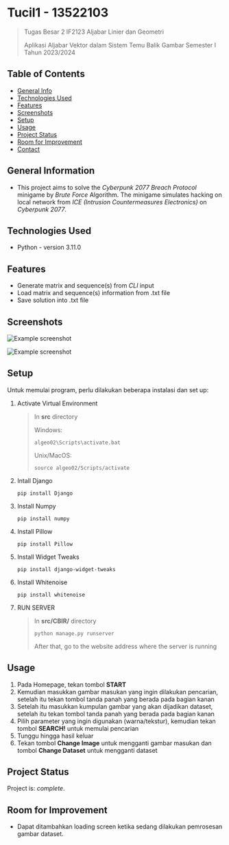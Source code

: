 # Tucil1 - 13522103
> Tugas Besar 2 IF2123 Aljabar Linier dan Geometri 
>
> Aplikasi Aljabar Vektor dalam Sistem Temu Balik Gambar Semester I Tahun 2023/2024

## Table of Contents
* [General Info](#general-information)
* [Technologies Used](#technologies-used)
* [Features](#features)
* [Screenshots](#screenshots)
* [Setup](#setup)
* [Usage](#usage)
* [Project Status](#project-status)
* [Room for Improvement](#room-for-improvement)
* [Contact](#contact)


## General Information
- This project aims to solve the _Cyberpunk 2077 Breach Protocol_ minigame by _Brute Force_ Algorithm. The minigame simulates hacking on local network from _ICE (Intrusion Countermeasures Electronics)_ on _Cyberpunk 2077_.


## Technologies Used
- Python - version 3.11.0


## Features
- Generate matrix and sequence(s) from _CLI_ input
- Load matrix and sequence(s) information from .txt file
- Save solution into .txt file


## Screenshots
![Example screenshot](./img/1.png)

![Example screenshot](./img/2.png)


## Setup
Untuk memulai program, perlu dilakukan beberapa instalasi dan set up:
1. Activate Virtual Environment

    >In **src** directory
    >
    >Windows:
    >
    >`algeo02\Scripts\activate.bat`
    >
    >Unix/MacOS:
    >
    >`source algeo02/Scripts/activate`
    
2. Intall Django

    `pip install Django`

3. Install Numpy

    `pip install numpy`

4. Install Pillow

    `pip install Pillow`

5. Install Widget Tweaks

    `pip install django-widget-tweaks`

6. Install Whitenoise

    `pip install whitenoise`

7. RUN SERVER

    >In **src/CBIR/** directory
    >
    >`python manage.py runserver`
    >
    >After that, go to the website address where the server is running


## Usage
1. Pada Homepage, tekan tombol **START**
2. Kemudian masukkan gambar masukan yang ingin dilakukan pencarian, setelah itu tekan tombol tanda panah yang berada pada bagian kanan
3. Setelah itu masukkan kumpulan gambar yang akan dijadikan dataset, setelah itu tekan tombol tanda panah yang berada pada bagian kanan
4. Pilih parameter yang ingin digunakan (warna/tekstur), kemudian tekan tombol **SEARCH!** untuk memulai pencarian
5. Tunggu hingga hasil keluar
6. Tekan tombol **Change Image** untuk mengganti gambar masukan dan tombol **Change Dataset** untuk mengganti dataset


## Project Status
Project is: _complete_.


## Room for Improvement
- Dapat ditambahkan loading screen ketika sedang dilakukan pemrosesan gambar dataset.
